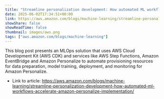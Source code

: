 ```yaml
---
title: "Streamline personalization development: How automated ML workflows accelerate Amazon Personalize implementation"
date: 2025-06-02T17:34:51+00:00
link: https://aws.amazon.com/blogs/machine-learning/streamline-personalization-development-how-automated-ml-workflows-accelerate-amazon-personalize-implementation/
showShare: false
showReadTime: false
thumbnail: images/aws.png
tags: ["aws.amazon.com/blogs/machine-learning"]
---
```

This blog post presents an MLOps solution that uses AWS Cloud Development Kit (AWS CDK) and services like AWS Step Functions, Amazon EventBridge and Amazon Personalize to automate provisioning resources for data preparation, model training, deployment, and monitoring for Amazon Personalize.

- Link to article: https://aws.amazon.com/blogs/machine-learning/streamline-personalization-development-how-automated-ml-workflows-accelerate-amazon-personalize-implementation/